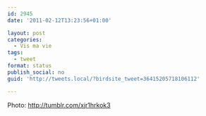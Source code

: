 ```yaml
---
id: 2945
date: '2011-02-12T13:23:56+01:00'

layout: post
categories:
  - Vis ma vie
tags:
  - tweet
format: status
publish_social: no
guid: 'http://tweets.local/?birdsite_tweet=36415205718106112'

---
```


Photo: http://tumblr.com/xjr1hrkok3